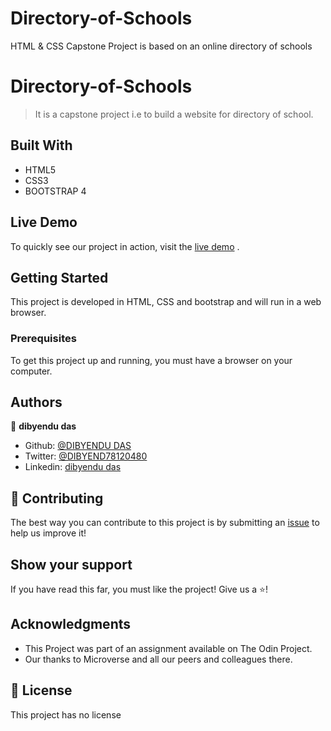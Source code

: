 # Directory-of-Schools
 HTML &amp; CSS Capstone Project is based on an online directory of schools
# Directory-of-Schools

> It is a capstone project i.e to build a website for directory of school.


## Built With

- HTML5
- CSS3
- BOOTSTRAP 4

## Live Demo

To quickly see our project in action, visit the [live demo](https://blissful-colden-e94c7f.netlify.app/) .

## Getting Started

This project is developed in HTML, CSS and bootstrap and will run in a web browser.

### Prerequisites

To get this project up and running, you must have a browser on your computer.



## Authors



👤 **dibyendu das**

- Github: [@DIBYENDU DAS](https://github.com/dibdas)
- Twitter: [@DIBYEND78120480](https://twitter.com/dibyendu)
- Linkedin: [dibyendu das](https://twitter.com/DIBYEND78120480/)


## 🤝 Contributing

The best way you can contribute to this project is by submitting an [issue](https://github.com/dibdas/Directory-of-Schools/tree/feature-school-branch) to help us improve it!

## Show your support

If you have read this far, you must like the project! Give us a ⭐️!

## Acknowledgments

- This Project was part of an assignment available on The Odin Project.
- Our thanks to Microverse and all our peers and colleagues there.

## 📝 License

This project has no license
